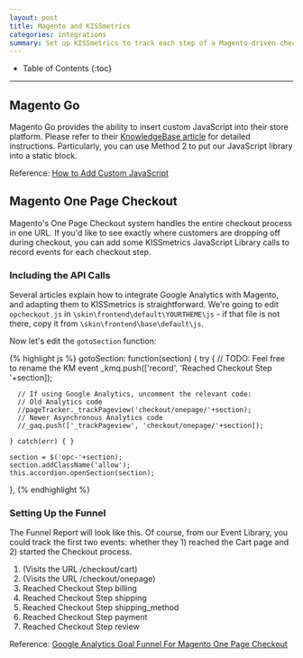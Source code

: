 ```yaml
---
layout: post
title: Magento and KISSmetrics
categories: integrations
summary: Set up KISSmetrics to track each step of a Magento-driven checkout process.
---
```

* Table of Contents
{:toc}
* * *

## Magento Go

Magento Go provides the ability to insert custom JavaScript into their store platform. Please refer to their [KnowledgeBase article][m-go] for detailed instructions. Particularly, you can use Method 2 to put our JavaScript library into a static block.

Reference: [How to Add Custom JavaScript][m-go]

## Magento One Page Checkout

Magento's One Page Checkout system handles the entire checkout process in one URL. If you'd like to see exactly where customers are dropping off during checkout, you can add some KISSmetrics JavaScript Library calls to record events for each checkout step.

### Including the API Calls

Several articles explain how to integrate Google Analytics with Magento, and adapting them to KISSmetrics is straightforward. We're going to edit `opcheckout.js` in ``\skin\frontend\default\YOURTHEME\js`` - if that file is not there, copy it from `\skin\frontend\base\default\js`.

Now let's edit the `gotoSection` function:

{% highlight js %}
gotoSection: function(section)
{
    try {
      // TODO: Feel free to rename the KM event
      _kmq.push(['record', 'Reached Checkout Step '+section]);

      // If using Google Analytics, uncomment the relevant code:
      // Old Analytics code
      //pageTracker._trackPageview('checkout/onepage/'+section);
      // Newer Asynchronous Analytics code
      //_gaq.push(['_trackPageview', 'checkout/onepage/'+section]);

    } catch(err) { }

    section = $('opc-'+section);
    section.addClassName('allow');
    this.accordion.openSection(section);
},
{% endhighlight %}


### Setting Up the Funnel

The Funnel Report will look like this. Of course, from our Event Library, you could track the first two events: whether they 1) reached the Cart page and 2) started the Checkout process.

1. (Visits the URL /checkout/cart)
2. (Visits the URL /checkout/onepage)
3. Reached Checkout Step billing
4. Reached Checkout Step shipping
5. Reached Checkout Step shipping_method
6. Reached Checkout Step payment
7. Reached Checkout Step review

Reference: [Google Analytics Goal Funnel For Magento One Page Checkout][checkout]

[m-go]: http://www.magentocommerce.com/knowledge-base/entry/how-to-add-custom-javascript
[checkout]: http://blueclawecommerce.co.uk/google-analytics-goal-funnel-for-magento-one-page-checkout